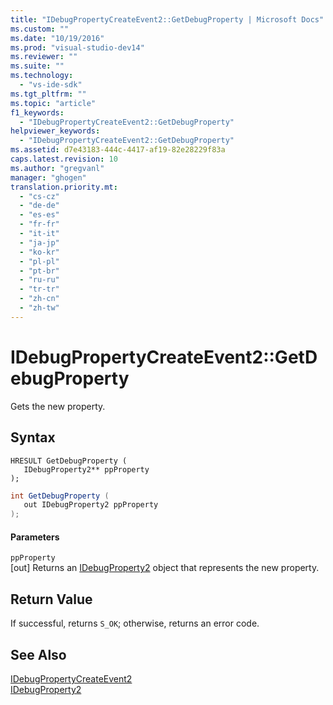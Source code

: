 ```yaml
---
title: "IDebugPropertyCreateEvent2::GetDebugProperty | Microsoft Docs"
ms.custom: ""
ms.date: "10/19/2016"
ms.prod: "visual-studio-dev14"
ms.reviewer: ""
ms.suite: ""
ms.technology: 
  - "vs-ide-sdk"
ms.tgt_pltfrm: ""
ms.topic: "article"
f1_keywords: 
  - "IDebugPropertyCreateEvent2::GetDebugProperty"
helpviewer_keywords: 
  - "IDebugPropertyCreateEvent2::GetDebugProperty"
ms.assetid: d7e43183-444c-4417-af19-82e28229f83a
caps.latest.revision: 10
ms.author: "gregvanl"
manager: "ghogen"
translation.priority.mt: 
  - "cs-cz"
  - "de-de"
  - "es-es"
  - "fr-fr"
  - "it-it"
  - "ja-jp"
  - "ko-kr"
  - "pl-pl"
  - "pt-br"
  - "ru-ru"
  - "tr-tr"
  - "zh-cn"
  - "zh-tw"
---
```

# IDebugPropertyCreateEvent2::GetDebugProperty
Gets the new property.  
  
## Syntax  
  
```cpp#  
HRESULT GetDebugProperty (   
   IDebugProperty2** ppProperty  
);  
```  
  
```c#  
int GetDebugProperty (   
   out IDebugProperty2 ppProperty  
);  
```  
  
#### Parameters  
 `ppProperty`  
 [out] Returns an [IDebugProperty2](../extensibility-debugger-reference/idebugproperty2.md) object that represents the new property.  
  
## Return Value  
 If successful, returns `S_OK`; otherwise, returns an error code.  
  
## See Also  
 [IDebugPropertyCreateEvent2](../extensibility-debugger-reference/idebugpropertycreateevent2.md)   
 [IDebugProperty2](../extensibility-debugger-reference/idebugproperty2.md)